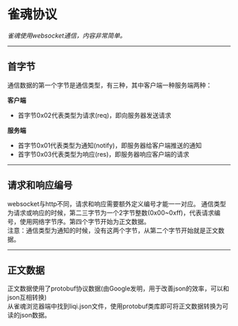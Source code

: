 # **雀魂协议**

*雀魂使用websocket通信，内容非常简单。*

---

## **首字节**

通信数据的第一个字节是通信类型，有三种，其中客户端一种服务端两种：

**客户端**
* 首字节0x02代表类型为请求(req)，即向服务器发送请求

**服务端**  
* 首字节0x01代表类型为通知(notify)，即服务器给客户端推送的通知  
* 首字节0x03代表类型为响应(res)，即服务器响应客户端的请求

---

## **请求和响应编号**

websocket与http不同，请求和响应需要额外定义编号才能一一对应。
通信类型为请求或响应的时候，第二三字节为一个2字节整数(0x00~0xff)，代表请求编号，使用网络字节序。第四个字节开始为正文数据。  
注意：通信类型为通知的时候，没有这两个字节，从第二个字节开始就是正文数据。

---

## **正文数据**

正文数据使用了protobuf协议数据(由Google发明，用于改善json的效率，可以和json互相转换)  
从雀魂浏览器端中找到liqi.json文件，使用protobuf类库即可将正文数据转换为可读的json数据。

